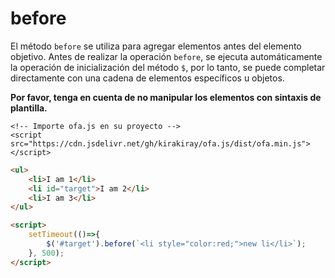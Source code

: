 # before

El método `before` se utiliza para agregar elementos antes del elemento objetivo. Antes de realizar la operación `before`, se ejecuta automáticamente la operación de inicialización del método `$`, por lo tanto, se puede completar directamente con una cadena de elementos específicos u objetos.

**Por favor, tenga en cuenta de no manipular los elementos con sintaxis de plantilla.**

<html-viewer>

```
<!-- Importe ofa.js en su proyecto -->
<script src="https://cdn.jsdelivr.net/gh/kirakiray/ofa.js/dist/ofa.min.js"></script>
```

```html
<ul>
    <li>I am 1</li>
    <li id="target">I am 2</li>
    <li>I am 3</li>
</ul>

<script>
    setTimeout(()=>{
        $('#target').before(`<li style="color:red;">new li</li>`);
    }, 500);
</script>
```

</html-viewer>